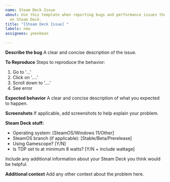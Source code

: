 ```yaml
---
name: Steam Deck Issue
about: Use this template when reporting bugs and performance issues that appear only
  on Steam Deck.
title: "[Steam Deck Issue] "
labels: new
assignees: yeenbean

---
```


**Describe the bug**
A clear and concise description of the issue.

**To Reproduce**
Steps to reproduce the behavior:
1. Go to '...'
2. Click on '....'
3. Scroll down to '....'
4. See error

**Expected behavior**
A clear and concise description of what you expected to happen.

**Screenshots**
If applicable, add screenshots to help explain your problem.

**Steam Deck stuff:**
 - Operating system: [SteamOS/Windows 11/Other]
 - SteamOS branch (if applicable): [Stable/Beta/Prerelease]
 - Using Gamescope? [Y/N]
 - Is TDP set to at minimum 8 watts? [Y/N + include wattage]

Include any additional information about your Steam Deck you think would be helpful.

**Additional context**
Add any other context about the problem here.
